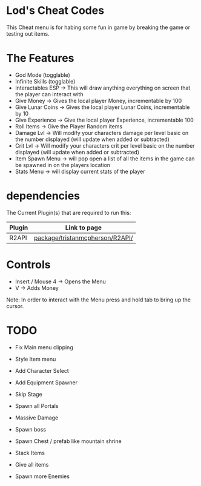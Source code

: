 # Lod's Cheat Codes

This Cheat menu is for habing some fun in game by breaking the game or testing out items.

# The Features

  - God Mode (togglable)
  - Infinite Skills (togglable)
  - Interactables ESP -> This will draw anything everything on screen that the player can interact with
  - Give Money -> Gives the local player Money, incrementable by 100
  - Give Lunar Coins -> Gives the local player Lunar Coins, incrementable by 10
  - Give Experience -> Give the local player Experience, incrementable 100
  - Roll Items -> Give the Player Random items
  - Damage Lvl -> Will modify your characters damage per level basic on the number displayed (will update when added or subtracted)
  - Crit Lvl -> Will modify your characters crit per level basic on the number displayed (will update when added or subtracted)
  - Item Spawn Menu -> will pop open a list of all the items in the game can be spawned in on the players location
  - Stats Menu -> will display current stats of the player

# dependencies

The Current Plugin(s) that are required to run this:

| Plugin | Link to page |
| ------ | ------ |
| R2API | [package/tristanmcpherson/R2API/][PlDb] |

# Controls 
- Insert / Mouse 4 -> Opens the Menu
- V -> Adds Money

Note: In order to interact with the Menu press and hold tab to bring up the cursor.

# TODO

- Fix Main menu clipping
- Style Item menu 
- Add Character Select
- Add Equipment Spawner
- Skip Stage
- Spawn all Portals
- Massive Damage
- Spawn boss
- Spawn Chest / prefab like mountain shrine
- Stack Items
- Give all items
- Spawn more Enemies



   [PlDb]: <https://thunderstore.io/package/tristanmcpherson/R2API/>
  
